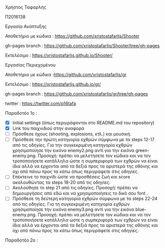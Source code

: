 Χρήστος Ταφαρλής

Π2016138

Εργασία Ανάπτυξης

Αποθετήριο με κώδικα : https://github.com/xristostafarlis/Shooter

gh-pages branch : https://github.com/xristostafarlis/Shooter/tree/gh-pages

Εκτελέσιμο : https://xristostafarlis.github.io/Shooter/

Εργασίας Περιεχομένου

Αποθετήριο με κώδικα :https://github.com/xristostafarlis/gr

Εκτελέσιμο : https://xristostafarlis.github.io/gr/

gh-pages branch : https://github.com/xristostafarlis/gr/tree/gh-pages

twitter : https://twitter.com/p16tafa

Παραδοτέο 1ο :
- [x] Initial settings (όπως περιγράφονται στο README.md του repository)
- [x] Link του παιχνιδιού στην αναφορά
- [ ] Πρόσθεσε ήχους (shooting, explosions, κτλ.) και μουσική.
- [ ] Πρόσθεσε την πρώτη κατηγορία εχθρών σύμφωνα με τα steps 12-17 από τις οδηγίες. Για την συγκεκριμένη κατηγορία εχθρών χρησιμοποίησε την εικόνα enemy2.png αντί για την εικόνα green-enemy.png. Προσοχή: πρέπει να μελετήσετε τον κώδικα και να τον τροποποιήσετε κατάλληλα ώστε η συμπεριφορά των εχθρών να είναι ίδια αλλά να έρχονται από τα δεξιά προς τα αριστερά της οθόνης και όχι από πάνω προς τα κάτω όπως περιγράφετε στις οδηγίες.
- [ ] Επέκτεινε το παιχνίδι ώστε να προσθέσεις ζωή και score ακολουθώντας τα steps 18-20 από τις οδηγίες.
- [ ] Ακολούθησε το step 21 από τις οδηγίες. Προσοχή: πρέπει να δημιουργήσεις από εδώ και να χρησιμοποιήσεις το δικό σου font .
- [ ] Πρόσθεσε τη δεύτερη κατηγορία εχθρών σύμφωνα με τα steps 22-24 από τις οδηγίες. Για τη συγκεκριμένη κατηγορία εχθρών χρησιμοποίησε την εικόνα enemy3.png αντί για την εικόνα blue-enemy.png. Προσοχή: πρέπει να μελετήσετε τον κώδικα και να τον τροποποιήσετε κατάλληλα ώστε η συμπεριφορά των εχθρών να είναι ίδια αλλά να έρχονται από τα δεξιά προς τα αριστερά της οθόνης και όχι από πάνω προς τα κάτω όπως περιγράφετε στις οδηγίες.

Παραδοτέο 2ο :
